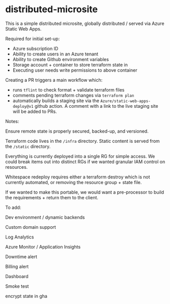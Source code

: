 # distributed-microsite

This is a simple distributed microsite, globally distributed / served via Azure Static Web Apps. 

Required for initial set-up:
- Azure subscription ID
- Ability to create users in an Azure tenant
- Ability to create Github environment variables
- Storage account + container to store terraform state in
- Executing user needs write permissions to above container


Creating a PR triggers a main workflow which:
- runs `tflint` to check format + validate terraform files
- comments pending terraform changes via `terraform plan`
- automatically builds a staging site via the `Azure/static-web-apps-deploy@v1` github action. A comment with a link to the live staging site will be added to PRs.

Notes:

Ensure remote state is properly secured, backed-up, and versioned.

Terraform code lives in the `/infra` directory. Static content is served from the `/static` directory.

Everything is currently deployed into a single RG for simple access. We could break items out into distinct RGs if we wanted granular IAM control on resources.

Whitespace redeploy requires either a terraform destroy which is not currently automated, or removing the resource group + state file.

If we wanted to make this portable, we would want a pre-processor to build the requirements + return them to the client.

To add:

Dev environment / dynamic backends

Custom domain support

Log Analytics

Azure Monitor / Application Insights

Downtime alert

Billing alert

Dashboard

Smoke test

encrypt state in gha
